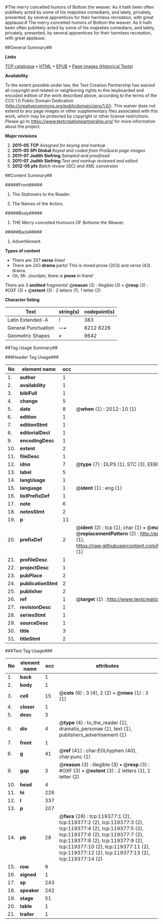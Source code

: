 #The merry conceited humors of Bottom the weaver. As it hath been often publikely acted by some of his majesties comedians, and lately, privately, presented, by several apprentices for their harmless recreation, with great applause.#
The merry conceited humors of Bottom the weaver. As it hath been often publikely acted by some of his majesties comedians, and lately, privately, presented, by several apprentices for their harmless recreation, with great applause.

##General Summary##

**Links**

[TCP catalogue](http://www.ota.ox.ac.uk/tcp/)  • 
[HTML](http://tei.it.ox.ac.uk/tcp/Texts-HTML/free/A93/A93031.html)  • 
[EPUB](http://tei.it.ox.ac.uk/tcp/Texts-EPUB/free/A93/A93031.epub) • 
[Page images (Historical Texts)](https://historicaltexts.jisc.ac.uk/eebo-99867087e)

**Availability**

To the extent possible under law, the Text Creation Partnership has waived all copyright and related or neighboring rights to this keyboarded and encoded edition of the work described above, according to the terms of the CC0 1.0 Public Domain Dedication (http://creativecommons.org/publicdomain/zero/1.0/). This waiver does not extend to any page images or other supplementary files associated with this work, which may be protected by copyright or other license restrictions. Please go to https://www.textcreationpartnership.org/ for more information about the project.

**Major revisions**

1. __2011-05__ __TCP__ *Assigned for keying and markup*
1. __2011-05__ __SPi Global__ *Keyed and coded from ProQuest page images*
1. __2011-07__ __Judith Siefring__ *Sampled and proofread*
1. __2011-07__ __Judith Siefring__ *Text and markup reviewed and edited*
1. __2012-05__ __pfs__ *Batch review (QC) and XML conversion*

##Content Summary##

#####Front#####

1. The Stationers to the Reader.

1. The Names of the Actors.

#####Body#####

1. THE Merry conceited Humours OF Bottome the Weaver.

#####Back#####

1. Advertiſement.

**Types of content**

  * There are 337 **verse** lines!
  * There are 243 **drama** parts! This is mixed prose (203) and verse (43) drama.
  * Oh, Mr. Jourdain, there is **prose** in there!

There are 3 **omitted** fragments! 
 @__reason__ (3) : illegible (3)  •  @__resp__ (3) : #OXF (3)  •  @__extent__ (3) : 2 letters (1), 1 letter (2)

**Character listing**


|Text|string(s)|codepoint(s)|
|---|---|---|
|Latin Extended-A|ſ|383|
|General Punctuation|—•|8212 8226|
|Geometric Shapes|▪|9642|

##Tag Usage Summary##

###Header Tag Usage###

|No|element name|occ|attributes|
|---|---|---|---|
|1.|__author__|1||
|2.|__availability__|1||
|3.|__biblFull__|1||
|4.|__change__|5||
|5.|__date__|8| @__when__ (1) : 2012-10 (1)|
|6.|__edition__|1||
|7.|__editionStmt__|1||
|8.|__editorialDecl__|1||
|9.|__encodingDesc__|1||
|10.|__extent__|2||
|11.|__fileDesc__|1||
|12.|__idno__|7| @__type__ (7) : DLPS (1), STC (3), EEBO-CITATION (1), PROQUEST (1), VID (1)|
|13.|__label__|5||
|14.|__langUsage__|1||
|15.|__language__|1| @__ident__ (1) : eng (1)|
|16.|__listPrefixDef__|1||
|17.|__note__|6||
|18.|__notesStmt__|2||
|19.|__p__|11||
|20.|__prefixDef__|2| @__ident__ (2) : tcp (1), char (1)  •  @__matchPattern__ (2) : ([0-9\-]+):([0-9IVX]+) (1), (.+) (1)  •  @__replacementPattern__ (2) : http://eebo.chadwyck.com/downloadtiff?vid=$1&page=$2 (1), https://raw.githubusercontent.com/textcreationpartnership/Texts/master/tcpchars.xml#$1 (1)|
|21.|__profileDesc__|1||
|22.|__projectDesc__|1||
|23.|__pubPlace__|2||
|24.|__publicationStmt__|2||
|25.|__publisher__|2||
|26.|__ref__|1| @__target__ (1) : http://www.textcreationpartnership.org/docs/. (1)|
|27.|__revisionDesc__|1||
|28.|__seriesStmt__|1||
|29.|__sourceDesc__|1||
|30.|__title__|3||
|31.|__titleStmt__|2||


###Text Tag Usage###

|No|element name|occ|attributes|
|---|---|---|---|
|1.|__back__|1||
|2.|__body__|1||
|3.|__cell__|15| @__cols__ (6) : 3 (4), 2 (2)  •  @__rows__ (1) : 3 (1)|
|4.|__closer__|1||
|5.|__desc__|3||
|6.|__div__|4| @__type__ (4) : to_the_reader (1), dramatis_personae (1), text (1), publishers_advertisement (1)|
|7.|__front__|1||
|8.|__g__|41| @__ref__ (41) : char:EOLhyphen (40), char:punc (1)|
|9.|__gap__|3| @__reason__ (3) : illegible (3)  •  @__resp__ (3) : #OXF (3)  •  @__extent__ (3) : 2 letters (1), 1 letter (2)|
|10.|__head__|4||
|11.|__hi__|226||
|12.|__l__|337||
|13.|__p__|207||
|14.|__pb__|28| @__facs__ (28) : tcp:119377:1 (2), tcp:119377:2 (2), tcp:119377:3 (2), tcp:119377:4 (2), tcp:119377:5 (2), tcp:119377:6 (2), tcp:119377:7 (2), tcp:119377:8 (2), tcp:119377:9 (2), tcp:119377:10 (2), tcp:119377:11 (2), tcp:119377:12 (2), tcp:119377:13 (2), tcp:119377:14 (2)|
|15.|__row__|9||
|16.|__signed__|1||
|17.|__sp__|243||
|18.|__speaker__|242||
|19.|__stage__|51||
|20.|__table__|1||
|21.|__trailer__|1||
